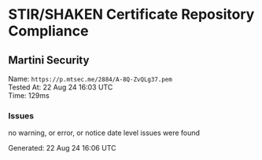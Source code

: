# STIR/SHAKEN Certificate Repository Compliance

## Martini Security

Name: `https://p.mtsec.me/2884/A-8Q-ZvQLg37.pem`\
Tested At: 22 Aug 24 16:03 UTC\
Time: 129ms

### Issues

no warning, or error, or notice date level issues were found

Generated: 22 Aug 24 16:06 UTC